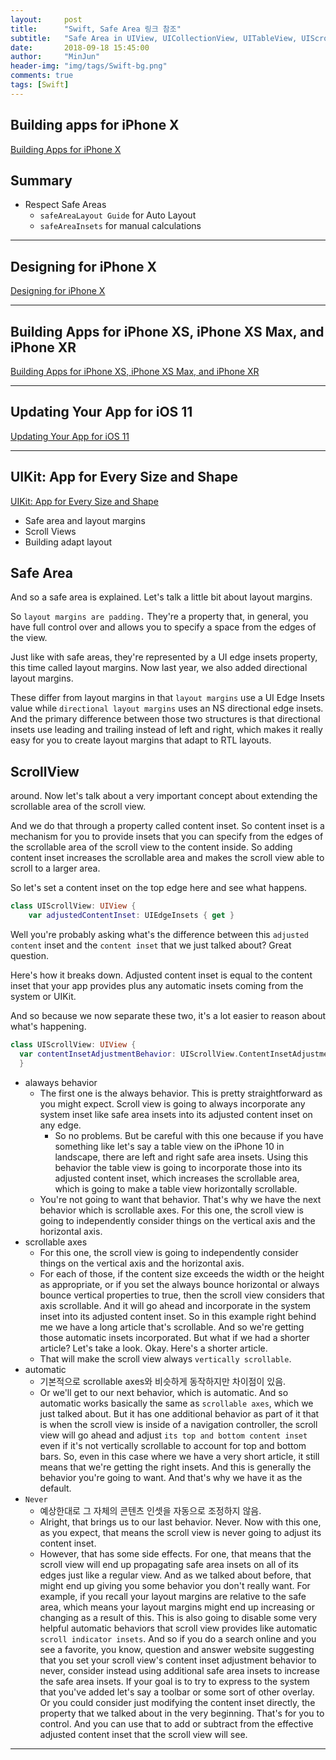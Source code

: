 ```yaml
---
layout:     post
title:      "Swift, Safe Area 링크 참조"
subtitle:   "Safe Area in UIView, UICollectionView, UITableView, UIScrollView, UIViewController"
date:       2018-09-18 15:45:00
author:     "MinJun"
header-img: "img/tags/Swift-bg.png"
comments: true 
tags: [Swift]
---
```


## Building apps for iPhone X 

[Building Apps for iPhone X](https://developer.apple.com/fall17/201)

## Summary 

- Respect Safe Areas 
	- `safeAreaLayout Guide` for Auto Layout
	- `safeAreaInsets` for manual calculations

---

## Designing for iPhone X 

[Designing for iPhone X](https://developer.apple.com/videos/play/tech-talks/801)

---

## Building Apps for iPhone XS, iPhone XS Max, and iPhone XR

[Building Apps for iPhone XS, iPhone XS Max, and iPhone XR](https://developer.apple.com/videos/play/tech-talks/207)

---

## Updating Your App for iOS 11 

[Updating Your App for iOS 11](https://developer.apple.com/videos/play/wwdc2017/204)

---

## UIKit: App for Every Size and Shape

[UIKit: App for Every Size and Shape](https://developer.apple.com/videos/play/wwdc2018/235/)

- Safe area and layout margins 
- Scroll Views 
- Building adapt layout 

## Safe Area 

And so a safe area is explained. Let's talk a little bit about layout margins.

So `layout margins are padding.` They're a property that, in general, you have full control over and allows you to specify a space from the edges of the view.

Just like with safe areas, they're represented by a UI edge insets property, this time called layout margins. Now last year, we also added directional layout margins.

These differ from layout margins in that `layout margins` use a UI Edge Insets value while `directional layout margins` uses an NS directional edge insets. And the primary difference between those two structures is that directional insets use leading and trailing instead of left and right, which makes it really easy for you to create layout margins that adapt to RTL layouts.

## ScrollView 

around. Now let's talk about a very important concept about extending the scrollable area of the scroll view.

And we do that through a property called content inset. So content inset is a mechanism for you to provide insets that you can specify from the edges of the scrollable area of the scroll view to the content inside. So adding content inset increases the scrollable area and makes the scroll view able to scroll to a larger area.

So let's set a content inset on the top edge here and see what happens.

```swift
class UIScrollView: UIView {
	var adjustedContentInset: UIEdgeInsets { get } 
```

Well you're probably asking what's the difference between this `adjusted content` inset and the `content inset` that we just talked about? Great question.

Here's how it breaks down. Adjusted content inset is equal to the content inset that your app provides plus any automatic insets coming from the system or UIKit.

And so because we now separate these two, it's a lot easier to reason about what's happening.

```swift 
class UIScrollView: UIView {
  var contentInsetAdjustmentBehavior: UIScrollView.ContentInsetAdjustmentBehavior
  }
```

- alaways behavior
	- The first one is the always behavior. This is pretty straightforward as you might expect. Scroll view is going to always incorporate any system inset like safe area insets into its adjusted content inset on any edge.
		-  So no problems. But be careful with this one because if you have something like let's say a table view on the iPhone 10 in landscape, there are left and right safe area insets. Using this behavior the table view is going to incorporate those into its adjusted content inset, which increases the scrollable area, which is going to make a table view horizontally scrollable.
	- You're not going to want that behavior. That's why we have the next behavior which is scrollable axes. For this one, the scroll view is going to independently consider things on the vertical axis and the horizontal axis.
- scrollable axes
	- For this one, the scroll view is going to independently consider things on the vertical axis and the horizontal axis.
	- For each of those, if the content size exceeds the width or the height as appropriate, or if you set the always bounce horizontal or always bounce vertical properties to true, then the scroll view considers that axis scrollable. And it will go ahead and incorporate in the system inset into its adjusted content inset. So in this example right behind me we have a long article that's scrollable. And so we're getting those automatic insets incorporated. But what if we had a shorter article? Let's take a look. Okay. Here's a shorter article.
	- That will make the scroll view always `vertically scrollable`. 
- automatic
	- 기본적으로 scrollable axes와 비슷하게 동작하지만 차이점이 있음.
	- Or we'll get to our next behavior, which is automatic. And so automatic works basically the same as `scrollable axes`, which we just talked about. But it has one additional behavior as part of it that is when the scroll view is inside of a navigation controller, the scroll view will go ahead and adjust `its top and bottom content inset` even if it's not vertically scrollable to account for top and bottom bars. So, even in this case where we have a very short article, it still means that we're getting the right insets. And this is generally the behavior you're going to want. And that's why we have it as the default.
- `Never`
	- 예상한대로 그 자체의 콘텐츠 인셋을 자동으로 조정하지 않음. 
	- Alright, that brings us to our last behavior. Never. Now with this one, as you expect, that means the scroll view is never going to adjust its content inset.
	-  However, that has some side effects. For one, that means that the scroll view will end up propagating safe area insets on all of its edges just like a regular view. And as we talked about before, that might end up giving you some behavior you don't really want. For example, if you recall your layout margins are relative to the safe area, which means your layout margins might end up increasing or changing as a result of this. This is also going to disable some very helpful automatic behaviors that scroll view provides like automatic `scroll indicator insets`. And so if you do a search online and you see a favorite, you know, question and answer website suggesting that you set your scroll view's content inset adjustment behavior to never, consider instead using additional safe area insets to increase the safe area insets. If your goal is to try to express to the system that you've added let's say a toolbar or some sort of other overlay. Or you could consider just modifying the content inset directly, the property that we talked about in the very beginning. That's for you to control. And you can use that to add or subtract from the effective adjusted content inset that the scroll view will see.

---
